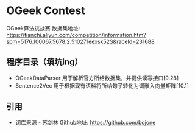 # OGeek Contest
OGeek算法挑战赛
数据集地址: https://tianchi.aliyun.com/competition/information.htm?spm=5176.100067.5678.2.510271eexsk52S&raceId=231688

## 程序目录（填坑ing）
* OGeekDataParser 用于解析官方所给数据集，并提供读写接口[9.28]
* Sentence2Vec    用于根据现有语料将所给句子转化为词嵌入向量矩阵[10.1]

## 引用
* 词库来源 - 苏剑林 Github地址: https://github.com/bojone






